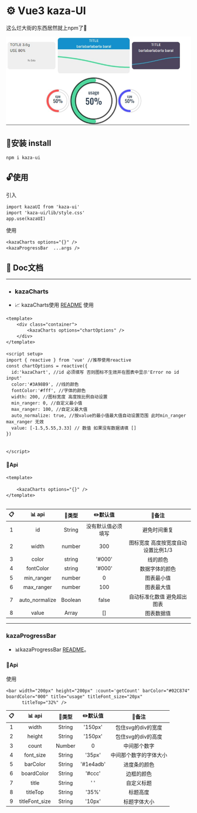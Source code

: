 # :gear: Vue3 kaza-UI 
这么烂大街的东西居然就上npm了:shit:

![1](https://github.com/kazawan/kaza-vue-ui/blob/main/img/total.png?raw=true)

## :tada:安装 install
```
npm i kaza-ui
```

## :unlock:使用 
引入
```
import kazaUI from 'kaza-ui'
import 'kaza-ui/lib/style.css'
app.use(kazaUI)
```
使用
```
<kazaCharts options="{}" />
<kazaProgressBar  ...args />
```

## :floppy_disk: Doc文档

---
* ### kazaCharts
 * :chart_with_upwards_trend: kazaCharts使用 [README](https://github.com/kazawan/kaza-vue-ui/blob/main/doc/chart/README.md)
使用
```
<template>
    <div class="container">
        <kazaCharts options="chartOptions" />
    </div>
</template>

<script setup>
import { reactive } from 'vue' //推荐使用reactive
const chartOptions = reactive({
  id:'kazaChart', //id 必须填写 否则图标不生效并在图表中显示'Error no id input'
  color:'#3A98B9', //线的颜色 
  fontColor:'#fff', //字体的颜色
  width: 200, //图标宽度 高度按比例自动设置
  min_ranger: 0, //自定义最小值
  max_ranger: 100, //自定义最大值
  auto_normalize: true, //按value的最小值最大值自动设置范围 此时min_ranger max_ranger 无效
  value: [-1.5,5.55,3.33] // 数值 如果没有数据请填 []
})


</script>
```


#### :floppy_disk:Api

```
<template>

    <kazaCharts options="{}" />
</template>


```

|  :clipboard: | :bar_chart: api | :pushpin:类型   | :pencil2:默认值 | :ledger:备注 |
| :------: | :------: | :------:  | :------:   | :------:   |
| 1    | id   | String   | 没有默认值必须填写 | 避免时间重复  |
| 2    | width   | number   | 300 | 图标宽度 高度按宽度自动设置比例1/3 |
| 3    | color   |  string | '#000'  | 线的颜色 |
| 4    | fontColor   |  string | '#000'  | 数据字体的颜色 |
| 5    | min_ranger   |  number | 0  | 图表最小值 |
| 6    | max_ranger   |  number | 100  | 图表最大值 |
| 7    | auto_normalize   | Boolean | false  | 自动标准化数值 避免超出图表 |
| 8    | value   | Array | []  |  图表数据值 |



---
### kazaProgressBar
* :bar_chart:kazaProgressBar [README](https://github.com/kazawan/kaza-vue-ui/blob/main/doc/progressbar/README.md)。
#### :floppy_disk:Api
使用
```
<bar width="200px" height="200px" :count='getCount' barColor="#02C874" boardColor="000" title="usage" titleFont_size="20px"
      titleTop="32%" />
```

|  :clipboard: | :bar_chart: api | :pushpin:类型   | :pencil2:默认值 | :ledger:备注 |
| :------: | :------: | :------:  | :------:   | :------:   |
| 1    | width   | String   | '150px'  | 包住svg的div的宽度  |
| 2    | height   | String   |'150px' | 包住svg的div的高度  |
| 3    | count   | Number   | 0 | 中间那个数字 |
| 4    | font_size   | String   |'35px' | 中间那个数字的字体大小 |
| 5    | barColor   | String   |'#1e4adb'| 进度条的颜色 |
| 6    | boardColor   | String   |'#ccc'| 边框的颜色 |
| 7    | title   | String   |' ' | 自定义标题 |
| 8    | titleTop   | String   |'35%' | 标题高度 |
| 9    | titleFont_size   | String   |'10px'| 标题字体大小 |
